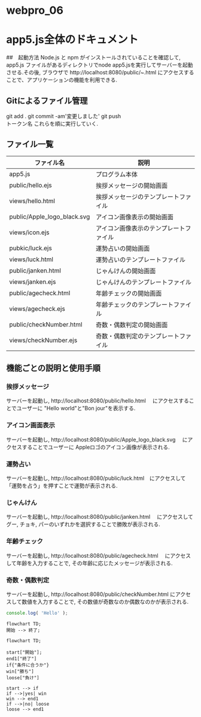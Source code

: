 # webpro_06
# app5.js全体のドキュメント
##　起動方法
Node.js と npm がインストールされていることを確認して, app5.js ファイルがあるディレクトリでnode app5.jsを実行してサーバーを起動させる.その後, ブラウザで http://localhost:8080/public/~.html にアクセスすることで、アプリケーションの機能を利用できる.
## Gitによるファイル管理
git add .
git commit -am'変更しました'
git push  
トークン名
これらを順に実行していく.
## ファイル一覧
ファイル名|説明|
-|-
app5.js|プログラム本体|
public/hello.ejs | 挨拶メッセージの開始画面 |
views/hello.html | 挨拶メッセージのテンプレートファイル
public/Apple_logo_black.svg | アイコン画像表示の開始画面
views/icon.ejs | アイコン画像表示のテンプレートファイル |
pubkic/luck.ejs | 運勢占いの開始画面 |
views/luck.html | 運勢占いのテンプレートファイル|
public/janken.html | じゃんけんの開始画面|
views/janken.ejs | じゃんけんのテンプレートファイル|
public/agecheck.html | 年齢チェックの開始画面 |
views/agecheck.ejs|年齢チェックのテンプレートファイル |
public/checkNumber.html | 奇数・偶数判定の開始画面 |
views/checkNumber.ejs | 奇数・偶数判定のテンプレートファイル|

## 機能ごとの説明と使用手順
### 挨拶メッセージ
サーバーを起動し, http://localhost:8080/public/hello.html　
にアクセスすることでユーザーに "Hello world"と"Bon jour"を表示する.

### アイコン画面表示
サーバーを起動し, http://localhost:8080/public/Apple_logo_black.svg　
にアクセスすることでユーザーに Appleロゴのアイコン画像が表示される.

### 運勢占い
サーバーを起動し, http://localhost:8080/public/luck.html　にアクセスして
「運勢を占う」を押すことで運勢が表示される.

### じゃんけん
サーバーを起動し, http://localhost:8080/public/janken.html　
にアクセスしてグー, チョキ, パーのいずれかを選択することで勝敗が表示される.

### 年齢チェック
サーバーを起動し, http://localhost:8080/public/agecheck.html　
にアクセスして年齢を入力することで, その年齢に応じたメッセージが表示される.

### 奇数・偶数判定
サーバーを起動し, http://localhost:8080/public/checkNumber.html
にアクセスして数値を入力することで, その数値が奇数なのか偶数なのかが表示される.




```javascript
console.log( 'Hello' );
```





```mermaid
flowchart TD;
開始 --> 終了;
```
```mermaid
flowchart TD;

start["開始"];
end1["終了"]
if{"条件に合うか"}
win["勝ち"]
loose["負け"]

start --> if
if -->|yes| win
win --> end1
if -->|no| loose
loose --> end1
```
